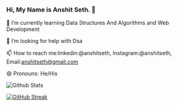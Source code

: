 ### Hi, My Name is Anshit Seth. 👋

🌱 I’m currently learning Data Structures And Algorithms and Web Development

🤔 I’m looking for help with Dsa

📫 How to reach me:linkedin:@anshitseth, Instagram:@anshitseth, Email:anshitseth@gmail.com

😄 Pronouns: He/His

![Github Stats](https://github-readme-stats.vercel.app/api?username=Anshitseth&theme=radical)

[![GitHub Streak](https://github-readme-streak-stats.herokuapp.com?user=Anshitseth&theme=radical)](https://git.io/streak-stats)
<!--
**Anshitseth/Anshitseth** is a ✨ _special_ ✨ repository because its `README.md` (this file) appears on your GitHub profile.

Here are some ideas to get you started:

- 🔭 I’m currently working on ...
- 🌱 I’m currently learning ...
- 👯 I’m looking to collaborate on ...
- 🤔 I’m looking for help with ...
- 💬 Ask me about ...
- 📫 How to reach me: ...
- 😄 Pronouns: ...
- ⚡ Fun fact: ...
-->
